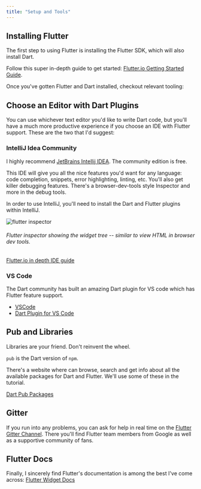 ```yaml
---
title: "Setup and Tools"
---
```


## Installing Flutter

The first step to using Flutter is installing the Flutter SDK, which will also install Dart.

Follow this super in-depth guide to get started:
[Flutter.io Getting Started Guide](https://flutter.io).

Once you've gotten Flutter and Dart installed, checkout relevant tooling:

## Choose an Editor with Dart Plugins

You can use whichever text editor you'd like to write Dart code, but you'll have a much more productive experience if you choose an IDE with Flutter support. These are the two that I'd suggest:

### IntelliJ Idea Community

I highly recommend [JetBrains Intellij IDEA](https://www.jetbrains.com/idea/). The community edition is free.

This IDE will give you all the nice features you'd want for any language: code completion, snippets, error highlighting, linting, etc. You'll also get killer debugging features. There's a browser-dev-tools style Inspector and more in the debug tools.

In order to use IntelliJ, you'll need to install the Dart and Flutter plugins within IntelliJ.

![flutter inspector](http://res.cloudinary.com/ericwindmill/image/upload/v1518914480/flutter_by_example/inspector_screenshot.png)

###### Flutter inspector showing the widget tree -- similar to view HTML in browser dev tools.

[Flutter.io in depth IDE guide](https://flutter.io/ide-setup/)

### VS Code

The Dart community has built an amazing Dart plugin for VS code which has Flutter feature support.

* [VSCode](https://code.visualstudio.com/)
* [Dart Plugin for VS Code](https://marketplace.visualstudio.com/items?itemName=Dart-Code.dart-code)

## Pub and Libraries

Libraries are your friend. Don't reinvent the wheel.

`pub` is the Dart version of `npm`.

There's a website where can browse, search and get info about all the available packages for Dart and Flutter. We'll use some of these in the tutorial.

[Dart Pub Packages](https://pub.dartlang.org/)

## Gitter

If you run into any problems, you can ask for help in real time on the [Flutter Gitter Channel](https://gitter.im/flutter/flutter). There you'll find Flutter team members from Google as well as a supportive community of fans.

## Flutter Docs

Finally, I sincerely find Flutter's documentation is among the best I've come across: [Flutter Widget Docs](https://flutter.io/widgets/)
